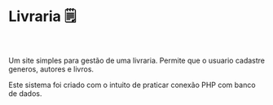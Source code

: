<h1> Livraria 🗒️ </h1>
<br>
<p>Um site simples para gestão de uma livraria. Permite  que o usuario cadastre generos, autores e livros.</p>
<p> Este sistema foi criado com o intuito de praticar conexão PHP com banco de dados.</p>
